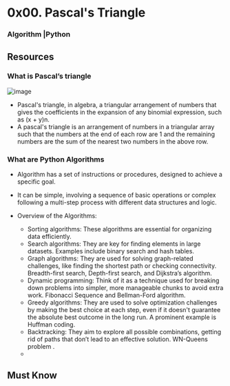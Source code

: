 # 0x00. Pascal's Triangle
### Algorithm |Python
## Resources
### What is Pascal’s triangle
![image](https://github.com/user-attachments/assets/d08e2744-7d2e-4492-9fcf-ca5d76785fdf)

- Pascal's triangle, in algebra, a triangular arrangement of numbers that gives the coefficients in the expansion of any binomial expression, such as (x + y)n.
- A pascal's triangle is an arrangement of numbers in a triangular array such that the numbers at the end of each row are 1 and the remaining numbers are the sum of the nearest two numbers in the above row.

### What are Python Algorithms
- Algorithm has a set of instructions or procedures, designed to achieve a specific goal.
- It can be simple, involving a sequence of basic operations or complex following a multi-step process with different data structures and logic.
- Overview of the Algorithms: 

  - Sorting algorithms: These algorithms are essential for organizing data efficiently.
  - Search algorithms: They are key for finding elements in large datasets. Examples include binary search and hash tables.
  - Graph algorithms: They are used for solving graph-related challenges, like finding the shortest path or checking   connectivity. Breadth-first search, Depth-first search, and Dijkstra’s algorithm.
  - Dynamic programming: Think of it as a technique used for breaking down problems into simpler, more manageable chunks to avoid extra work. Fibonacci Sequence and Bellman-Ford algorithm.
  - Greedy algorithms: They are used to solve optimization challenges by making the best choice at each step, even if it doesn't guarantee the absolute best outcome in the long run. A prominent example is Huffman coding.
  - Backtracking: They aim to explore all possible combinations, getting rid of paths that don’t lead to an effective solution. WN-Queens problem .
  - 
## Must Know
